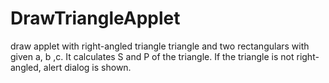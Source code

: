 # DrawTriangleApplet
draw applet with right-angled triangle triangle and two rectangulars with given a, b ,c. It calculates S and P of the triangle. If the triangle is not right-angled, alert dialog is shown. 

